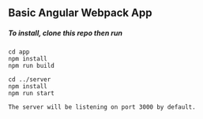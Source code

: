 ## Basic Angular Webpack App

##### To install, clone this repo then run

    cd app
    npm install
    npm run build

    cd ../server
    npm install
    npm run start

    The server will be listening on port 3000 by default.
